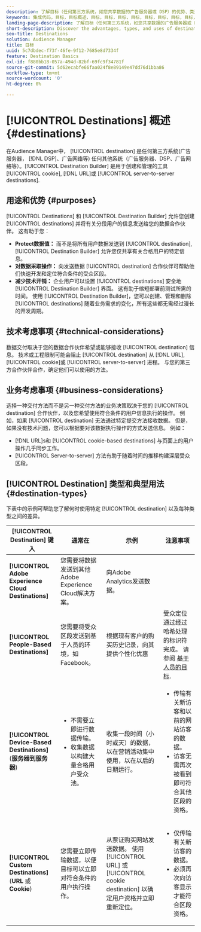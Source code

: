 ```yaml
---
description: 了解目标（任何第三方系统，如您共享数据的广告服务器或 DSP）的优势、类型和用法。使用 Destination Builder 创建和管理 Cookie、URL 或服务器到服务器目标。
keywords: 集成代码，目标，目标概述，目标，目标，目标，目标，目标，目标，目标，目标，目标，目标，目标，目标，目标，目标，目标，目标，目标，目标，目标，目标
landing-page-description: 了解目标（任何第三方系统，如您共享数据的广告服务器或 DSP）的优势、类型和用法。使用 Destination Builder 创建和管理 Cookie、URL 或服务器到服务器目标。
short-description: Discover the advantages, types, and uses of destinations – any third-party system, such as an ad server or DSP, where you share data. Use Destination Builder to create and manage cookies, URL, or server-to-server destinations.
seo-title: Destinations
solution: Audience Manager
title: 目标
uuid: 5c7dbdec-f73f-46fe-9f12-7685e8d7334f
feature: Destination Basics
exl-id: f880bb18-057a-494d-82bf-69fc9f34781f
source-git-commit: 5d62ecabfe66faa024f8e89149e47dd76d1bba86
workflow-type: tm+mt
source-wordcount: '0'
ht-degree: 0%

---
```


# [!UICONTROL Destinations] 概述 {#destinations}

在Audience Manager中， [!UICONTROL destination] 是任何第三方系统(广告服务器， [!DNL DSP]、广告网络等) 任何其他系统（广告服务器、DSP、广告网络等）。[!UICONTROL Destination Builder] 是用于创建和管理的工具 [!UICONTROL cookie], [!DNL URL]或 [!UICONTROL server-to-server destinations].

## 用途和优势 {#purposes}

<!-- c_destinations.xml -->

[!UICONTROL Destinations] 和 [!UICONTROL Destination Builder] 允许您创建 [!UICONTROL destinations] 并将有关分段用户的信息发送给您的数据合作伙伴。 这有助于您：

* **Protect数据值：** 而不是将所有用户数据发送到 [!UICONTROL destination], [!UICONTROL Destination Builder] 允许您仅共享有关合格用户的特定信息。
* **对数据采取操作：** 向发送数据 [!UICONTROL destination] 合作伙伴可帮助他们快速开发和定位符合条件的受众区段。
* **减少技术开销：** 企业用户可以设置 [!UICONTROL destinations] 安全地 [!UICONTROL Destination Builder] 界面。 这有助于缩短部署前测试所需的时间。 使用 [!UICONTROL Destination Builder]，您可以创建、管理和删除 [!UICONTROL destinations] 随着业务需求的变化，所有这些都无需经过漫长的开发周期。

## 技术考虑事项 {#technical-considerations}

<!-- destination-delivery-methods.xml -->

数据交付取决于您的数据合作伙伴希望或能够接收 [!UICONTROL destination] 信息。 技术或工程限制可能会阻止 [!UICONTROL destination] 从 [!DNL URL], [!UICONTROL cookie]或 [!UICONTROL server-to-server] 进程。 与您的第三方合作伙伴合作，确定他们可以使用的方法。

## 业务考虑事项 {#business-considerations}

选择一种交付方法而不是另一种交付方法的业务决策取决于您的 [!UICONTROL destination] 合作伙伴，以及您希望使用符合条件的用户信息执行的操作。 例如，如果 [!UICONTROL destination] 无法通过特定提交方法接收数据。 但是，如果没有技术问题，您可以根据要对该数据执行操作的方式发送信息。 例如：

* [!DNL URL]s和 [!UICONTROL cookie-based destinations] 与页面上的用户操作几乎同步工作。
* [!UICONTROL Server-to-server] 方法有助于随着时间的推移构建深层受众区段。

## [!UICONTROL Destination] 类型和典型用法 {#destination-types}

下表中的示例可帮助您了解何时使用特定 [!UICONTROL destination] 以及每种类型之间的差异。

| [!UICONTROL Destination] 键入 | 通常在 | 示例 | 注意事项 |
|--- |--- |--- |--- |
| **[!UICONTROL Adobe Experience Cloud Destinations]** | 您需要将数据发送到其他Adobe Experience Cloud解决方案。 | 向Adobe Analytics发送数据。 |  |
| **[!UICONTROL People-Based Destinations]** | 您需要将受众区段发送到基于人员的环境，如Facebook。 | 根据现有客户的购买历史记录，向其提供个性化优惠 | 受众定位通过经过哈希处理的标识符完成。 请参阅 [基于人员的目标](people-based-destinations-overview.md). |
| **[!UICONTROL Device-Based Destinations]** (**服务器到服务器**) | <ul><li>不需要立即进行数据传输。</li><li>收集数据以构建大量合格用户受众池。</li></ul> | 收集一段时间（小时或天）的数据，以在营销活动集中使用，以在以后的日期运行。 | <ul><li>传输有关新访客和以前的网站访客的数据。 </li><li>访客无需再次被看到即可符合其他区段的资格。</li></ul> |
| **[!UICONTROL Custom Destinations]** (**URL** 或 **Cookie**) | 您需要立即传输数据，以便目标可以立即对符合条件的用户执行操作。 | 从票证购买网站发送数据。 使用 [!UICONTROL URL] 或 [!UICONTROL cookie destination] 以确定用户资格并立即重新定位。 | <ul><li>仅传输有关新访客的数据。 </li><li>必须再次向访客显示才能符合区段资格。</li></ul> |
